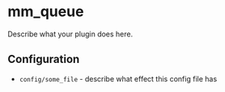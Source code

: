 mm_queue
========

Describe what your plugin does here.

Configuration
-------------

* `config/some_file` - describe what effect this config file has
